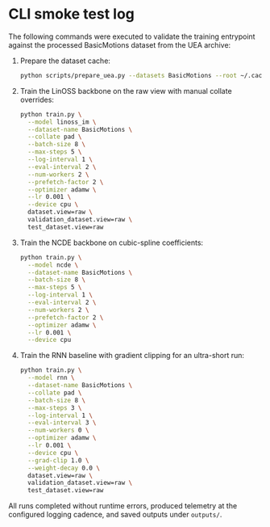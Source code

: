 # CLI smoke test log

The following commands were executed to validate the training entrypoint against the processed BasicMotions dataset from the UEA archive:

1. Prepare the dataset cache:

   ```bash
   python scripts/prepare_uea.py --datasets BasicMotions --root ~/.cache/torch/datasets/ossm
   ```

2. Train the LinOSS backbone on the raw view with manual collate overrides:

   ```bash
   python train.py \
     --model linoss_im \
     --dataset-name BasicMotions \
     --collate pad \
     --batch-size 8 \
     --max-steps 5 \
     --log-interval 1 \
     --eval-interval 2 \
     --num-workers 2 \
     --prefetch-factor 2 \
     --optimizer adamw \
     --lr 0.001 \
     --device cpu \
     dataset.view=raw \
     validation_dataset.view=raw \
     test_dataset.view=raw
   ```

3. Train the NCDE backbone on cubic-spline coefficients:

   ```bash
   python train.py \
     --model ncde \
     --dataset-name BasicMotions \
     --batch-size 8 \
     --max-steps 5 \
     --log-interval 1 \
     --eval-interval 2 \
     --num-workers 2 \
     --prefetch-factor 2 \
     --optimizer adamw \
     --lr 0.001 \
     --device cpu
   ```

4. Train the RNN baseline with gradient clipping for an ultra-short run:

   ```bash
   python train.py \
     --model rnn \
     --dataset-name BasicMotions \
     --collate pad \
     --batch-size 8 \
     --max-steps 3 \
     --log-interval 1 \
     --eval-interval 3 \
     --num-workers 0 \
     --optimizer adamw \
     --lr 0.001 \
     --device cpu \
     --grad-clip 1.0 \
     --weight-decay 0.0 \
     dataset.view=raw \
     validation_dataset.view=raw \
     test_dataset.view=raw
   ```

All runs completed without runtime errors, produced telemetry at the configured logging cadence, and saved outputs under `outputs/`.
